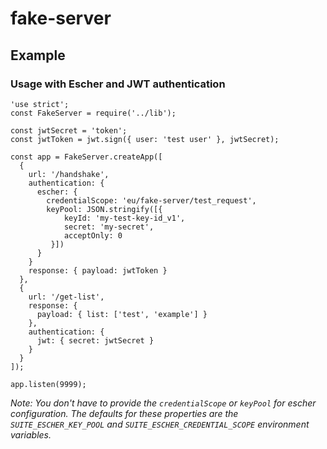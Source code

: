 # fake-server

## Example

### Usage with Escher and JWT authentication
```
'use strict';
const FakeServer = require('../lib');

const jwtSecret = 'token';
const jwtToken = jwt.sign({ user: 'test user' }, jwtSecret);

const app = FakeServer.createApp([
  {
    url: '/handshake',
    authentication: {
      escher: {
        credentialScope: 'eu/fake-server/test_request',
        keyPool: JSON.stringify([{
            keyId: 'my-test-key-id_v1',
            secret: 'my-secret',
            acceptOnly: 0
         }])
      }
    }
    response: { payload: jwtToken }
  },
  {
    url: '/get-list',
    response: {
      payload: { list: ['test', 'example'] }
    },
    authentication: {
      jwt: { secret: jwtSecret }
    }
  }
]);

app.listen(9999);
```
_Note: You don't have to provide the `credentialScope` or `keyPool` for escher configuration. The defaults for these properties are the `SUITE_ESCHER_KEY_POOL` and `SUITE_ESCHER_CREDENTIAL_SCOPE` environment variables._
